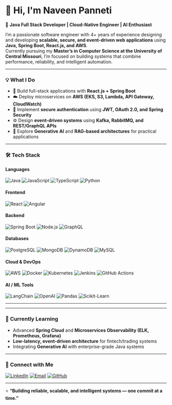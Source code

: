 # 👋 Hi, I'm Naveen Panneti  

🚀 **Java Full Stack Developer | Cloud-Native Engineer | AI Enthusiast**

I’m a passionate software engineer with 4+ years of experience designing and developing **scalable, secure, and event-driven web applications** using **Java, Spring Boot, React.js, and AWS**.  
Currently pursuing my **Master’s in Computer Science at the University of Central Missouri**, I’m focused on building systems that combine performance, reliability, and intelligent automation.

---

### 💡 **What I Do**
- 🧩 Build full-stack applications with **React.js + Spring Boot**
- ☁️ Deploy microservices on **AWS (EKS, S3, Lambda, API Gateway, CloudWatch)**
- 🔐 Implement **secure authentication** using **JWT, OAuth 2.0, and Spring Security**
- ⚙️ Design **event-driven systems** using **Kafka, RabbitMQ, and REST/GraphQL APIs**
- 🤖 Explore **Generative AI** and **RAG-based architectures** for practical applications

---

### 🛠️ **Tech Stack**

#### **Languages**
![Java](https://img.shields.io/badge/Java-ED8B00?style=for-the-badge&logo=openjdk&logoColor=white)
![JavaScript](https://img.shields.io/badge/JavaScript-F7DF1E?style=for-the-badge&logo=javascript&logoColor=black)
![TypeScript](https://img.shields.io/badge/TypeScript-3178C6?style=for-the-badge&logo=typescript&logoColor=white)
![Python](https://img.shields.io/badge/Python-3776AB?style=for-the-badge&logo=python&logoColor=white)

#### **Frontend**
![React](https://img.shields.io/badge/React-20232A?style=for-the-badge&logo=react&logoColor=61DAFB)
![Angular](https://img.shields.io/badge/Angular-DD0031?style=for-the-badge&logo=angular&logoColor=white)

#### **Backend**
![Spring Boot](https://img.shields.io/badge/Spring_Boot-6DB33F?style=for-the-badge&logo=springboot&logoColor=white)
![Node.js](https://img.shields.io/badge/Node.js-43853D?style=for-the-badge&logo=node.js&logoColor=white)
![GraphQL](https://img.shields.io/badge/GraphQL-E10098?style=for-the-badge&logo=graphql&logoColor=white)

#### **Databases**
![PostgreSQL](https://img.shields.io/badge/PostgreSQL-316192?style=for-the-badge&logo=postgresql&logoColor=white)
![MongoDB](https://img.shields.io/badge/MongoDB-47A248?style=for-the-badge&logo=mongodb&logoColor=white)
![DynamoDB](https://img.shields.io/badge/DynamoDB-4053D6?style=for-the-badge&logo=amazon-dynamodb&logoColor=white)
![MySQL](https://img.shields.io/badge/MySQL-00758F?style=for-the-badge&logo=mysql&logoColor=white)

#### **Cloud & DevOps**
![AWS](https://img.shields.io/badge/AWS-232F3E?style=for-the-badge&logo=amazonaws&logoColor=white)
![Docker](https://img.shields.io/badge/Docker-2496ED?style=for-the-badge&logo=docker&logoColor=white)
![Kubernetes](https://img.shields.io/badge/Kubernetes-326CE5?style=for-the-badge&logo=kubernetes&logoColor=white)
![Jenkins](https://img.shields.io/badge/Jenkins-D24939?style=for-the-badge&logo=jenkins&logoColor=white)
![GitHub Actions](https://img.shields.io/badge/GitHub_Actions-2088FF?style=for-the-badge&logo=githubactions&logoColor=white)

#### **AI / ML Tools**
![LangChain](https://img.shields.io/badge/LangChain-2E8B57?style=for-the-badge&logo=chainlink&logoColor=white)
![OpenAI](https://img.shields.io/badge/OpenAI-412991?style=for-the-badge&logo=openai&logoColor=white)
![Pandas](https://img.shields.io/badge/Pandas-150458?style=for-the-badge&logo=pandas&logoColor=white)
![Scikit-Learn](https://img.shields.io/badge/Scikit--Learn-F7931E?style=for-the-badge&logo=scikitlearn&logoColor=white)

---
<!--
### 📚 **Featured Projects**

#### 🛒 [E-Commerce Transaction Portal](#)
> Full-stack car sales platform built with **React.js**, **Spring Boot**, and **MySQL**, featuring secure authentication, role-based access, and order management.

#### 🧠 [Movie Recommendation System](#)
> Implemented collaborative and content-based filtering using **Python, Pandas, and Scikit-learn** to predict user preferences.

#### 🧾 [Financial Insight Dashboard](#)
> Cleaned and visualized financial datasets using **Python + Tableau**, identifying anomaly patterns and risk trends for decision-making.

#### ⚙️ [Lab Inventory & Slot Management System](#)
> Real-time scheduling and resource allocation platform built with **Spring MVC** and **PostgreSQL**.
-->

---

### 🌱 **Currently Learning**
- Advanced **Spring Cloud** and **Microservices Observability (ELK, Prometheus, Grafana)**
- **Low-latency, event-driven architecture** for fintech/trading systems
- Integrating **Generative AI** with enterprise-grade Java systems

---

### 🤝 **Connect with Me**

[![LinkedIn](https://img.shields.io/badge/LinkedIn-0A66C2?style=for-the-badge&logo=linkedin&logoColor=white)](https://www.linkedin.com/in/naveen-panneti)
[![Email](https://img.shields.io/badge/Email-DB4437?style=for-the-badge&logo=gmail&logoColor=white)](mailto:naveenpanneti@gmail.com)
[![GitHub](https://img.shields.io/badge/GitHub-181717?style=for-the-badge&logo=github&logoColor=white)](https://github.com/yourusername)

---

⭐ **“Building reliable, scalable, and intelligent systems — one commit at a time.”**


